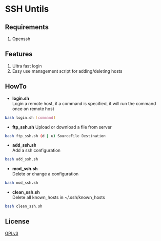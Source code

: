 # SSH Untils

## Requirements
1. Openssh  

## Features
1. Ultra fast login  
2. Easy use management script for adding/deleting hosts  

## HowTo
* **login.sh**  
Login a remote host, if a command is specified, it will run the command once on remote host  
```bash
bash login.sh [command]
```
* **ftp_ssh.sh**
Upload or download a file from server
```bash
bash ftp_ssh.sh (d | u) SourceFile Destination
```
* **add_ssh.sh**  
Add a ssh configuration  
```bash
bash add_ssh.sh
```  
* **mod_ssh.sh**  
Delete or change a configuration
```bash
bash mod_ssh.sh
```
* **clean_ssh.sh**  
Delete all known_hosts in ~/.ssh/known_hosts
```bash
bash clean_ssh.sh
```

## License
[GPLv3](https://www.gnu.org/licenses/gpl-3.0.txt)
